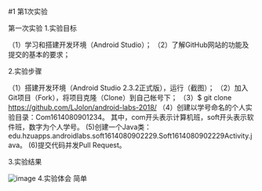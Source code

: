 ﻿#1 第1次实验

第一次实验
1.实验目标

（1）学习和搭建开发环境（Android Studio）； （2）了解GitHub网站的功能及提交的基本的要求；

2.实验步骤

（1）搭建开发环境（Android Studio 2.3.2正式版），运行（截图）； （2）加入Git项目（Fork），将项目克隆（Clone）到自己帐号下； （3）$ git clone https://github.com/LJolon/android-labs-2018/ （4）创建以学号命名的个人实验目录：Com1614080901234。 其中，com开头表示计算机班，soft开头表示软件班，数字为个人学号。 (5)创建一个Java类：edu.hzuapps.androidlabs.soft1614080902229.Soft1614080902229Activity.java。 (6)提交代码并发Pull Request。

3.实验结果

![image](https://github.com/BACodeLab/android-labs-2018/blob/master/com1614080901231/Com1614080901231.png?raw=true)
4.实验体会
简单
